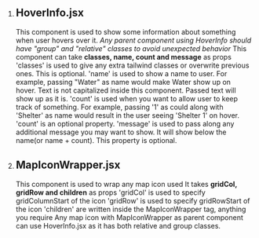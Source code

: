 1. ## HoverInfo.jsx

   This component is used to show some information about something when user hovers over it.
   _Any parent component using HoverInfo should have "group" and "relative" classes to avoid unexpected behavior_
   This component can take **classes, name, count and message** as props
   'classes' is used to give any extra tailwind classes or overwrite previous ones. This is optional.
   'name' is used to show a name to user. For example, passing "Water" as name would make Water show up on hover. Text is not capitalized inside this component. Passed text will show up as it is.
   'count' is used when you want to allow user to keep track of something. For example, passing '1' as could along with 'Shelter' as name would result in the user seeing 'Shelter 1' on hover. 'count' is an optional property.
   'message' is used to pass along any additional message you may want to show. It will show below the name(or name + count). This property is optional.

2. ## MapIconWrapper.jsx
   This component is used to wrap any map icon used
   It takes **gridCol, gridRow and children** as props
   'gridCol' is used to specify gridColumnStart of the icon
   'gridRow' is used to specify gridRowStart of the icon
   'children' are written inside the MapIconWrapper tag, anything you require
   Any map icon with MapIconWrapper as parent component can use HoverInfo.jsx as it has both relative and group classes.
